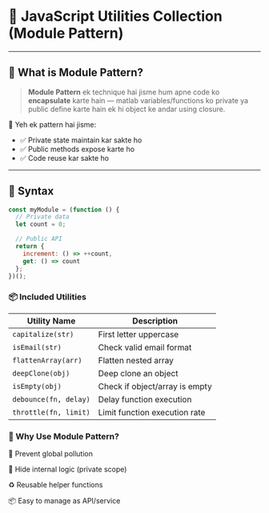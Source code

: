 # 🧰 JavaScript Utilities Collection (Module Pattern)

---

## 🔰 What is Module Pattern?

> **Module Pattern** ek technique hai jisme hum apne code ko **encapsulate** karte hain — matlab variables/functions ko private ya public define karte hain ek hi object ke andar using closure.

📌 Yeh ek pattern hai jisme:
- ✅ Private state maintain kar sakte ho
- ✅ Public methods expose karte ho
- ✅ Code reuse kar sakte ho

---

## 🧱 Syntax

```js
const myModule = (function () {
  // Private data
  let count = 0;

  // Public API
  return {
    increment: () => ++count,
    get: () => count
  };
})();
```
### 📦 Included Utilities
| Utility Name          | Description                    |
| --------------------- | ------------------------------ |
| `capitalize(str)`     | First letter uppercase         |
| `isEmail(str)`        | Check valid email format       |
| `flattenArray(arr)`   | Flatten nested array           |
| `deepClone(obj)`      | Deep clone an object           |
| `isEmpty(obj)`        | Check if object/array is empty |
| `debounce(fn, delay)` | Delay function execution       |
| `throttle(fn, limit)` | Limit function execution rate  |

### 🧠 Why Use Module Pattern?
🎯 Prevent global pollution

🔐 Hide internal logic (private scope)

♻️ Reusable helper functions

📦 Easy to manage as API/service




